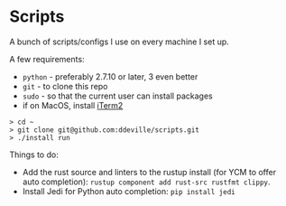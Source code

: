 # Scripts

A bunch of scripts/configs I use on every machine I set up.

A few requirements:

- `python` - preferably 2.7.10 or later, 3 even better
- `git` - to clone this repo
- `sudo` - so that the current user can install packages
- if on MacOS, install [iTerm2](https://www.iterm2.com/downloads.html)

```
> cd ~
> git clone git@github.com:ddeville/scripts.git
> ./install run
```

Things to do:

- Add the rust source and linters to the rustup install (for YCM to offer auto completion): `rustup component add rust-src rustfmt clippy`.
- Install Jedi for Python auto completion: `pip install jedi`
